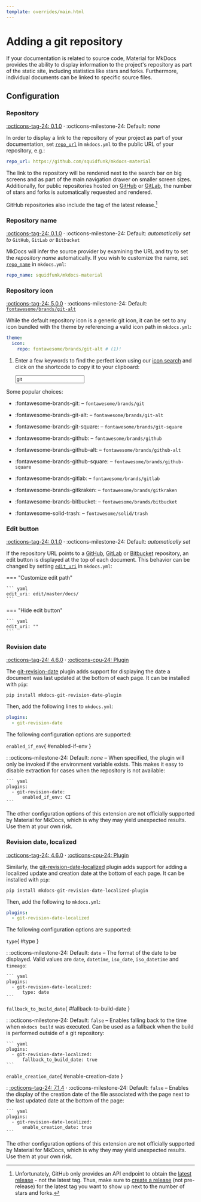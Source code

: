 ```yaml
---
template: overrides/main.html
---
```


# Adding a git repository

If your documentation is related to source code, Material for MkDocs provides
the ability to display information to the project's repository as part of the
static site, including statistics like stars and forks. Furthermore, individual
documents can be linked to specific source files.

## Configuration

### Repository

[:octicons-tag-24: 0.1.0][repo_url support] ·
:octicons-milestone-24: Default: _none_

In order to display a link to the repository of your project as part of your
documentation, set [`repo_url`][repo_url] in `mkdocs.yml` to the public URL of
your repository, e.g.:

``` yaml
repo_url: https://github.com/squidfunk/mkdocs-material
```

The link to the repository will be rendered next to the search bar on big
screens and as part of the main navigation drawer on smaller screen sizes.
Additionally, for public repositories hosted on [GitHub] or [GitLab], the
number of stars and forks is automatically requested and rendered.

GitHub repositories also include the tag of the latest release.[^1]

  [^1]:
    Unfortunately, GitHub only provides an API endpoint to obtain the [latest
    release] - not the latest tag. Thus, make sure to [create a release] (not 
    pre-release) for the latest tag you want to show up next to the number of
    stars and forks.

  [repo_url support]: https://github.com/squidfunk/mkdocs-material/releases/tag/0.1.0
  [repo_url]: https://www.mkdocs.org/user-guide/configuration/#repo_url
  [latest release]: https://docs.github.com/en/rest/reference/releases#get-the-latest-release
  [create a release]: https://docs.github.com/en/repositories/releasing-projects-on-github/managing-releases-in-a-repository#creating-a-release

### Repository name

[:octicons-tag-24: 0.1.0][repo_name support] ·
:octicons-milestone-24: Default: _automatically set to_ `GitHub`, `GitLab` _or_
`Bitbucket`

MkDocs will infer the source provider by examining the URL and try to set the
_repository name_ automatically. If you wish to customize the name, set
[`repo_name`][repo_name] in `mkdocs.yml`:

``` yaml
repo_name: squidfunk/mkdocs-material
```

  [repo_name support]: https://github.com/squidfunk/mkdocs-material/releases/tag/0.1.0
  [repo_name]: https://www.mkdocs.org/user-guide/configuration/#repo_name

### Repository icon

[:octicons-tag-24: 5.0.0][icon.repo support] ·
:octicons-milestone-24: Default:
[`fontawesome/brands/git-alt`][icon.repo default]

While the default repository icon is a generic git icon, it can be set to
any icon bundled with the theme by referencing a valid icon path in
`mkdocs.yml`:

``` yaml
theme:
  icon:
    repo: fontawesome/brands/git-alt # (1)!
```

1.  Enter a few keywords to find the perfect icon using our [icon search] and
    click on the shortcode to copy it to your clipboard:

    <div class="mdx-iconsearch" data-mdx-component="iconsearch">
      <input class="md-input md-input--stretch mdx-iconsearch__input" placeholder="Search icon" data-mdx-component="iconsearch-query" value="git" />
      <div class="mdx-iconsearch-result" data-mdx-component="iconsearch-result" data-mdx-mode="file">
        <div class="mdx-iconsearch-result__meta"></div>
        <ol class="mdx-iconsearch-result__list"></ol>
      </div>
    </div>

Some popular choices:

- :fontawesome-brands-git: – `fontawesome/brands/git`
- :fontawesome-brands-git-alt: – `fontawesome/brands/git-alt`
- :fontawesome-brands-git-square: – `fontawesome/brands/git-square`
- :fontawesome-brands-github: – `fontawesome/brands/github`
- :fontawesome-brands-github-alt: – `fontawesome/brands/github-alt`
- :fontawesome-brands-github-square: – `fontawesome/brands/github-square`
- :fontawesome-brands-gitlab: – `fontawesome/brands/gitlab`
- :fontawesome-brands-gitkraken: – `fontawesome/brands/gitkraken`
- :fontawesome-brands-bitbucket: – `fontawesome/brands/bitbucket`
- :fontawesome-solid-trash: – `fontawesome/solid/trash`

  [icon.repo support]: https://github.com/squidfunk/mkdocs-material/releases/tag/5.0.0
  [icon.repo default]: https://github.com/squidfunk/mkdocs-material/blob/master/material/.icons/fontawesome/brands/git-alt.svg
  [icon search]: ../reference/icons-emojis.md#search

### Edit button

[:octicons-tag-24: 0.1.0][edit_uri support] ·
:octicons-milestone-24: Default: _automatically set_

If the repository URL points to a [GitHub], [GitLab] or [Bitbucket] repository,
an edit button is displayed at the top of each document. This behavior can be
changed by setting [`edit_uri`][edit_uri] in `mkdocs.yml`:

=== "Customize edit path"

    ``` yaml
    edit_uri: edit/master/docs/
    ```

=== "Hide edit button"

    ``` yaml
    edit_uri: ""
    ```

  [edit_uri support]: https://github.com/squidfunk/mkdocs-material/releases/tag/0.1.0
  [edit_uri]: https://www.mkdocs.org/user-guide/configuration/#edit_uri
  [GitHub]: https://github.com/
  [GitLab]: https://about.gitlab.com/
  [Bitbucket]: https://bitbucket.org/

### Revision date

[:octicons-tag-24: 4.6.0][git-revision-date support] ·
[:octicons-cpu-24: Plugin][git-revision-date]

The [git-revision-date] plugin adds support for displaying the date a
document was last updated at the bottom of each page. It can be installed
with `pip`:

```
pip install mkdocs-git-revision-date-plugin
```

Then, add the following lines to `mkdocs.yml`:

``` yaml
plugins:
  - git-revision-date
```

The following configuration options are supported:

`enabled_if_env`{ #enabled-if-env }

:   :octicons-milestone-24: Default: _none_ – When specified, the plugin will
    only be invoked if the environment variable exists. This makes it easy to
    disable extraction for cases when the repository is not available:

    ``` yaml
    plugins:
      - git-revision-date:
          enabled_if_env: CI
    ```

The other configuration options of this extension are not officially supported
by Material for MkDocs, which is why they may yield unexpected results. Use
them at your own risk.

  [git-revision-date support]: https://github.com/squidfunk/mkdocs-material/releases/tag/4.6.0
  [git-revision-date]: https://github.com/zhaoterryy/mkdocs-git-revision-date-plugin

### Revision date, localized

[:octicons-tag-24: 4.6.0][git-revision-date-localized support] ·
[:octicons-cpu-24: Plugin][git-revision-date-localized]

Similarly, the [git-revision-date-localized] plugin adds support for adding
a localized update and creation date at the bottom of each page. It can be
installed with `pip`:

```
pip install mkdocs-git-revision-date-localized-plugin
```

Then, add the following to `mkdocs.yml`:

``` yaml
plugins:
  - git-revision-date-localized
```

The following configuration options are supported:

`type`{ #type }

:   :octicons-milestone-24: Default: `date` – The format of the date to be
    displayed. Valid values are `date`, `datetime`, `iso_date`, `iso_datetime`
    and `timeago`:

    ``` yaml
    plugins:
      - git-revision-date-localized:
          type: date
    ```

`fallback_to_build_date`{ #fallback-to-build-date }

:   :octicons-milestone-24: Default: `false` – Enables falling back to
    the time when `mkdocs build` was executed. Can be used as a fallback when
    the build is performed outside of a git repository:

    ``` yaml
    plugins:
      - git-revision-date-localized:
          fallback_to_build_date: true
    ```

`enable_creation_date`{ #enable-creation-date }

:   [:octicons-tag-24: 7.1.4][enable_creation_date support] ·
    :octicons-milestone-24: Default: `false` – Enables the display of the
    creation date of the file associated with the page next to the last updated
    date at the bottom of the page:

    ``` yaml
    plugins:
      - git-revision-date-localized:
          enable_creation_date: true
    ```


The other configuration options of this extension are not officially supported
by Material for MkDocs, which is why they may yield unexpected results. Use
them at your own risk.

  [git-revision-date-localized support]: https://github.com/squidfunk/mkdocs-material/releases/tag/4.6.0
  [git-revision-date-localized]: https://github.com/timvink/mkdocs-git-revision-date-localized-plugin
  [enable_creation_date support]: https://github.com/squidfunk/mkdocs-material/releases/tag/7.1.4
